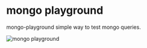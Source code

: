 # mongo playground

mongo-playground simple way to test mongo queries.

![mongo playground](https://github.com/niradler/mongo-playground/blob/master/into.gif)
